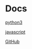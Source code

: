 
# Docs

[python3](./guide/python.md)

[javascript](./guide/javascript.md)

<!-- URL -->
[GitHub](https://github.com)